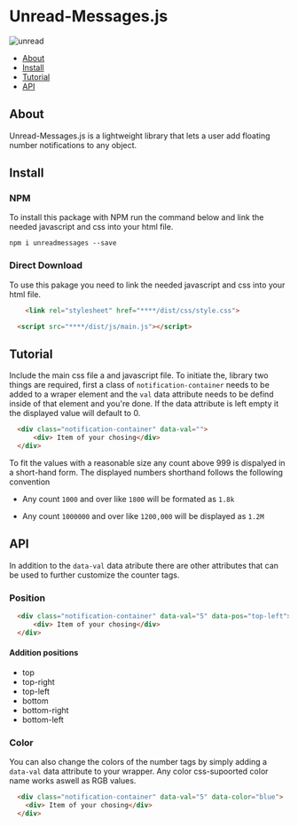 
# Unread-Messages.js 

![unread](https://user-images.githubusercontent.com/60890281/115409128-0cab3000-a224-11eb-9f1e-68541403d213.png)


* [About](#about)
* [Install](#install)
* [Tutorial](#tutorial)
* [API](#api)

## About
Unread-Messages.js is a  lightweight library that lets a user add floating number notifications to any object.

## Install
### NPM
To install this package with NPM run the command below and link the needed javascript and css into your html file.
```text
npm i unreadmessages --save
```

### Direct Download
To use this pakage you need to link the needed javascript and css into your html file.
```html
    <link rel="stylesheet" href="****/dist/css/style.css">
```

```html
  <script src="****/dist/js/main.js"></script>
```

## Tutorial
Include the main css file a and javascript file.
To initiate the, library two things are required, first a class of `notification-container` needs to be added to a wraper element and the `val` data attribute needs to be defind inside of that element and you're done. If the data attribute is left empty it the displayed value will default to 0.
```html
  <div class="notification-container" data-val="">
      <div> Item of your chosing</div>
  </div>
```
To fit the values with a reasonable size any count above 999 is dispalyed in a short-hand form.  The displayed numbers shorthand follows the following convention
* Any count `1000` and over like  `1800` will be formated as `1.8k`


* Any count `1000000` and over like `1200,000` will be displayed as `1.2M`
## API
In addition to the `data-val` data atribute there are other attributes that can be used to further customize the counter tags.

### Position

```html
  <div class="notification-container" data-val="5" data-pos="top-left">
      <div> Item of your chosing</div>
  </div>
```

#### Addition positions 

* top
* top-right
* top-left
* bottom
* bottom-right
* bottom-left


### Color
You can also change the colors of the number tags by simply adding a `data-val` data attribute to your wrapper.
Any color css-supoorted color name works aswell as RGB values.
``` html
  <div class="notification-container" data-val="5" data-color="blue">
    <div> Item of your chosing</div>
  </div>
```
